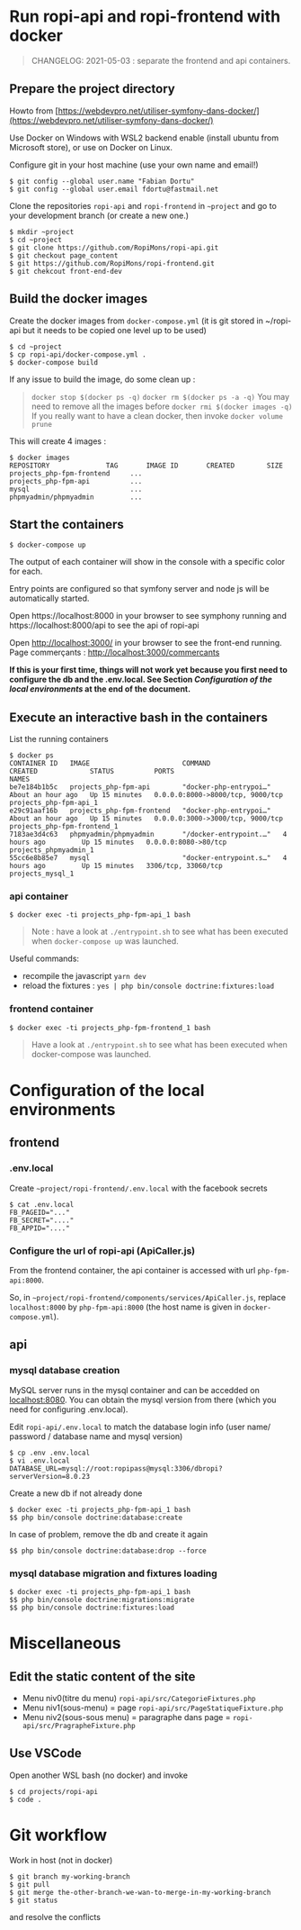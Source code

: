 # Run ropi-api and ropi-frontend with docker

> CHANGELOG:
> 2021-05-03 : separate the frontend and api containers. 

## Prepare the project directory 

Howto from [https://webdevpro.net/utiliser-symfony-dans-docker/](https://webdevpro.net/utiliser-symfony-dans-docker/)

Use Docker on Windows with WSL2 backend enable (install ubuntu from Microsoft store), or use on Docker on Linux. 

Configure git in your host machine (use your own name and email!)

   	$ git config --global user.name "Fabian Dortu" 
   	$ git config --global user.email fdortu@fastmail.net

Clone the repositories `ropi-api` and `ropi-frontend` in `~project` and go to your development branch (or create a new one.)

	$ mkdir ~project
	$ cd ~project
	$ git clone https://github.com/RopiMons/ropi-api.git
	$ git checkout page_content
	$ git https://github.com/RopiMons/ropi-frontend.git
	$ git chekcout front-end-dev

## Build the docker images 

Create the docker images from `docker-compose.yml` (it is git stored in ~/ropi-api but it needs to be copied one level up to be used)

	$ cd ~project
	$ cp ropi-api/docker-compose.yml .
	$ docker-compose build

If any issue to build the image, do some clean up :
> `docker stop $(docker ps -q)`
> `docker rm $(docker ps -a -q)`
> You may need to remove all the images before `docker rmi $(docker images -q)`
> If you really want to have a clean docker, then invoke `docker volume prune`

This will create 4 images :

	$ docker images
	REPOSITORY              TAG       IMAGE ID       CREATED        SIZE
	projects_php-fpm-frontend     ... 
	projects_php-fpm-api          ... 
	mysql						  ...
	phpmyadmin/phpmyadmin         ...

## Start the containers

	$ docker-compose up

The output of each container will show in the console with a specific color for each.

Entry points are configured so that symfony server and node js will be automatically started.

Open https://localhost:8000 in your browser to see symphony running and  https://localhost:8000/api to see the api of ropi-api

Open [http://localhost:3000/](http://localhost:3000/) in your browser to see the front-end running. Page commerçants : [http://localhost:3000/commercants](http://localhost:3000/commercants)

**If this is your first time, things will not work yet because you first need to configure the db and the .env.local. See Section *Configuration of the local environments* at the end of the document.**

## Execute an interactive bash in the containers

List the running containers

	$ docker ps
	CONTAINER ID   IMAGE                       COMMAND                  CREATED             STATUS          PORTS                              NAMES
	be7e184b1b5c   projects_php-fpm-api        "docker-php-entrypoi…"   About an hour ago   Up 15 minutes   0.0.0.0:8000->8000/tcp, 9000/tcp   projects_php-fpm-api_1
	e29c91aaf16b   projects_php-fpm-frontend   "docker-php-entrypoi…"   About an hour ago   Up 15 minutes   0.0.0.0:3000->3000/tcp, 9000/tcp   projects_php-fpm-frontend_1
	7183ae3d4c63   phpmyadmin/phpmyadmin       "/docker-entrypoint.…"   4 hours ago         Up 15 minutes   0.0.0.0:8080->80/tcp               projects_phpmyadmin_1
	55cc6e8b85e7   mysql                       "docker-entrypoint.s…"   4 hours ago         Up 15 minutes   3306/tcp, 33060/tcp                projects_mysql_1

### api container

    $ docker exec -ti projects_php-fpm-api_1 bash 

> Note : have a look at `./entrypoint.sh` to see what has been executed when `docker-compose up`  was launched. 

Useful commands:
- recompile the javascript `yarn dev`
- reload the fixtures : `yes | php bin/console doctrine:fixtures:load`
### frontend container

    $ docker exec -ti projects_php-fpm-frontend_1 bash 

> Have a look at `./entrypoint.sh` to see what has been  executed when docker-compose  was launched. 

# Configuration of the local environments

## frontend

### .env.local

Create `~project/ropi-frontend/.env.local` with the facebook secrets

	$ cat .env.local
	FB_PAGEID="..."
	FB_SECRET="...."
	FB_APPID="...."

### Configure the url of ropi-api (ApiCaller.js)

From the frontend container, the api container is accessed with url `php-fpm-api:8000`. 

So, in `~project/ropi-frontend/components/services/ApiCaller.js`, replace `localhost:8000` by `php-fpm-api:8000`  (the host name is given in `docker-compose.yml`).

## api

### mysql database creation 

MySQL server runs in the mysql container and can be accedded on [localhost:8080](http://localhost:8080). You can obtain the mysql version from there (which you need for configuring .env.local).   

Edit `ropi-api/.env.local` to match the database login info (user name/ password / database name and mysql version)
	
	$ cp .env .env.local
	$ vi .env.local
	DATABASE_URL=mysql://root:ropipass@mysql:3306/dbropi?serverVersion=8.0.23

Create a new db if not already done

	$ docker exec -ti projects_php-fpm-api_1 bash
	$$ php bin/console doctrine:database:create

In case of problem, remove the db and create it again

    $$ php bin/console doctrine:database:drop --force

### mysql database migration and fixtures loading 

	$ docker exec -ti projects_php-fpm-api_1 bash
	$$ php bin/console doctrine:migrations:migrate 
	$$ php bin/console doctrine:fixtures:load 

# Miscellaneous  

## Edit the static content of the site

- Menu niv0(titre du menu) `ropi-api/src/CategorieFixtures.php`
- Menu niv1(sous-menu) = page  `ropi-api/src/PageStatiqueFixture.php`
- Menu niv2(sous-sous menu) = paragraphe dans page = `ropi-api/src/PragrapheFixture.php`

## Use VSCode

Open another WSL bash (no docker) and invoke

	$ cd projects/ropi-api
	$ code .

# Git workflow

Work in host (not in docker)

	$ git branch my-working-branch
	$ git pull
	$ git merge the-other-branch-we-wan-to-merge-in-my-working-branch
	$ git status

and resolve the conflicts